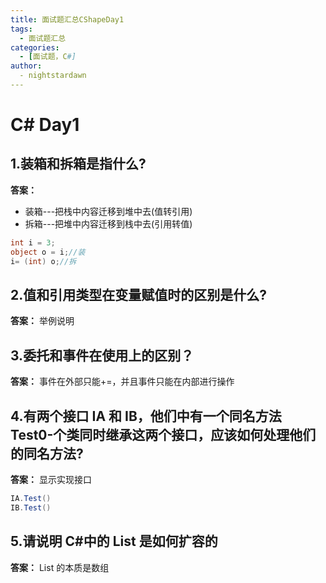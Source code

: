 ```yaml
---
title: 面试题汇总CShapeDay1
tags:
  - 面试题汇总
categories:
  - [面试题，C#]
author:
  - nightstardawn
---
```


# C# Day1

## 1.装箱和拆箱是指什么?

**答案：**

- 装箱---把栈中内容迁移到堆中去(值转引用)
- 拆箱---把堆中内容迁移到栈中去(引用转值)

```cs
int i = 3;
object o = i;//装
i= (int) o;//拆
```

## 2.值和引用类型在变量赋值时的区别是什么?

**答案：**
举例说明

## 3.委托和事件在使用上的区别？

**答案：**
事件在外部只能+=，并且事件只能在内部进行操作

## 4.有两个接口 IA 和 IB，他们中有一个同名方法 Test0-个类同时继承这两个接口，应该如何处理他们的同名方法?

**答案：**
显示实现接口

```cs
IA.Test()
IB.Test()
```

## 5.请说明 C#中的 List 是如何扩容的

**答案：**
List 的本质是数组

